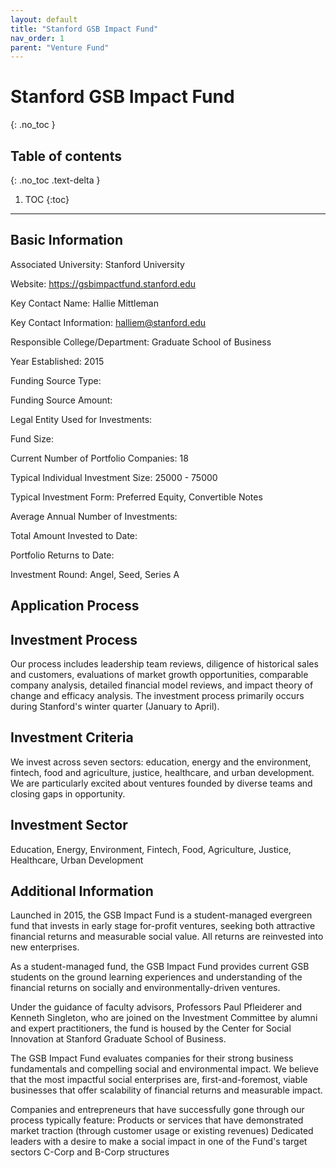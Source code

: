 ```yaml
---
layout: default
title: "Stanford GSB Impact Fund"
nav_order: 1
parent: "Venture Fund"
---
```


# Stanford GSB Impact Fund
{: .no_toc }

## Table of contents
{: .no_toc .text-delta }

1. TOC
{:toc}

---

## Basic Information

Associated University: Stanford University

Website: https://gsbimpactfund.stanford.edu

Key Contact Name: Hallie Mittleman

Key Contact Information: halliem@stanford.edu

Responsible College/Department: Graduate School of Business

Year Established: 2015

Funding Source Type:

Funding Source Amount:

Legal Entity Used for Investments:

Fund Size:

Current Number of Portfolio Companies: 18

Typical Individual Investment Size: 25000 - 75000

Typical Investment Form: Preferred Equity, Convertible Notes

Average Annual Number of Investments:

Total Amount Invested to Date: 

Portfolio Returns to Date:

Investment Round: Angel, Seed, Series A

## Application Process

## Investment Process

Our process includes leadership team reviews, diligence of historical sales and 
customers, evaluations of market growth opportunities, comparable company analysis, 
detailed financial model reviews, and impact theory of change and efficacy analysis. The 
investment process primarily occurs during Stanford's winter quarter (January to April).

## Investment Criteria

We invest across seven sectors: education, energy and the environment, fintech, food and
agriculture, justice, healthcare, and urban development. We are particularly excited 
about ventures founded by diverse teams and closing gaps in opportunity.

## Investment Sector

Education, Energy, Environment, Fintech, Food, Agriculture, Justice, Healthcare, Urban 
Development

## Additional Information

Launched in 2015, the GSB Impact Fund is a student-managed evergreen fund that invests in 
early stage for-profit ventures, seeking both attractive financial returns and measurable 
social value. All returns are reinvested into new enterprises.

As a student-managed fund, the GSB Impact Fund provides current GSB students on the 
ground learning experiences and understanding of the financial returns on socially and 
environmentally-driven ventures.

Under the guidance of faculty advisors, Professors Paul Pfleiderer and Kenneth Singleton, 
who are joined on the Investment Committee by alumni and expert practitioners, the fund 
is housed by the Center for Social Innovation at Stanford Graduate School of Business.

The GSB Impact Fund evaluates companies for their strong business fundamentals and 
compelling social and environmental impact. We believe that the most impactful social 
enterprises are, first-and-foremost, viable businesses that offer scalability of 
financial returns and measurable impact.

Companies and entrepreneurs that have successfully gone through our process typically 
feature:
Products or services that have demonstrated market traction (through customer usage or 
existing revenues)
Dedicated leaders with a desire to make a social impact in one of the Fund's target 
sectors
C-Corp and B-Corp structures